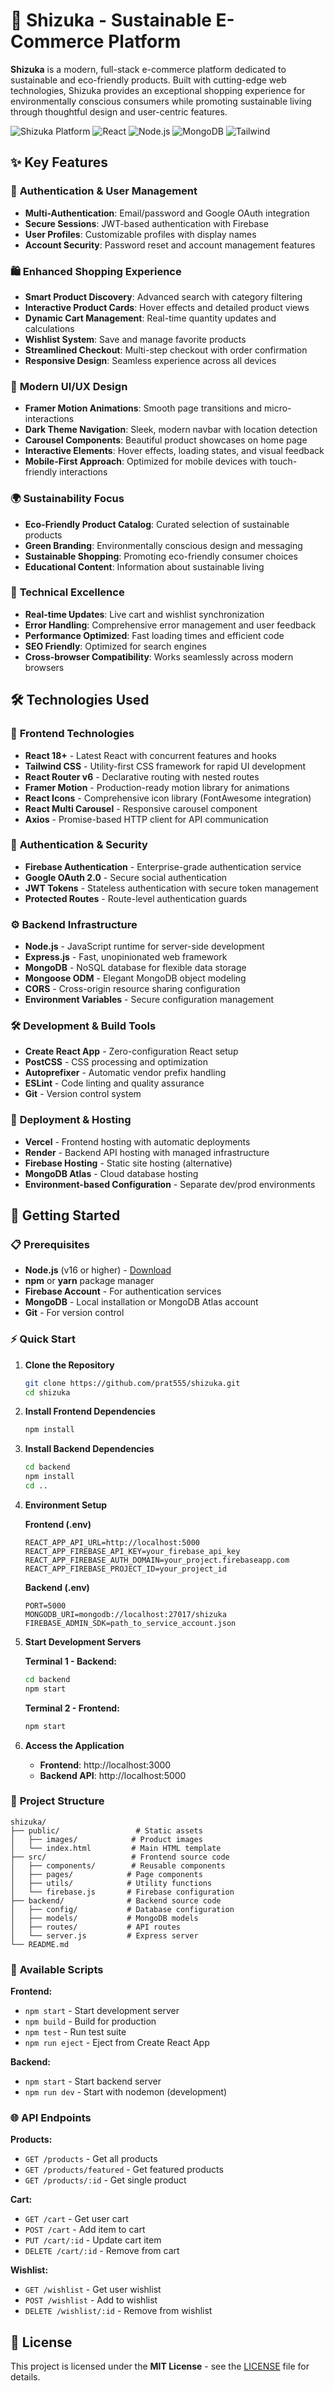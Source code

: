 # 🌱 Shizuka - Sustainable E-Commerce Platform

**Shizuka** is a modern, full-stack e-commerce platform dedicated to sustainable and eco-friendly products. Built with cutting-edge web technologies, Shizuka provides an exceptional shopping experience for environmentally conscious consumers while promoting sustainable living through thoughtful design and user-centric features.

![Shizuka Platform](https://img.shields.io/badge/Platform-E--Commerce-green) ![React](https://img.shields.io/badge/React-18+-blue) ![Node.js](https://img.shields.io/badge/Node.js-Express-lightgreen) ![MongoDB](https://img.shields.io/badge/Database-MongoDB-darkgreen) ![Tailwind](https://img.shields.io/badge/Styling-Tailwind%20CSS-cyan)

## ✨ Key Features

### 🔐 **Authentication & User Management**
- **Multi-Authentication**: Email/password and Google OAuth integration
- **Secure Sessions**: JWT-based authentication with Firebase
- **User Profiles**: Customizable profiles with display names
- **Account Security**: Password reset and account management features

### 🛍️ **Enhanced Shopping Experience**
- **Smart Product Discovery**: Advanced search with category filtering
- **Interactive Product Cards**: Hover effects and detailed product views
- **Dynamic Cart Management**: Real-time quantity updates and calculations
- **Wishlist System**: Save and manage favorite products
- **Streamlined Checkout**: Multi-step checkout with order confirmation
- **Responsive Design**: Seamless experience across all devices

### 🎨 **Modern UI/UX Design**
- **Framer Motion Animations**: Smooth page transitions and micro-interactions
- **Dark Theme Navigation**: Sleek, modern navbar with location detection
- **Carousel Components**: Beautiful product showcases on home page
- **Interactive Elements**: Hover effects, loading states, and visual feedback
- **Mobile-First Approach**: Optimized for mobile devices with touch-friendly interactions

### 🌍 **Sustainability Focus**
- **Eco-Friendly Product Catalog**: Curated selection of sustainable products
- **Green Branding**: Environmentally conscious design and messaging
- **Sustainable Shopping**: Promoting eco-friendly consumer choices
- **Educational Content**: Information about sustainable living

### 🔧 **Technical Excellence**
- **Real-time Updates**: Live cart and wishlist synchronization
- **Error Handling**: Comprehensive error management and user feedback
- **Performance Optimized**: Fast loading times and efficient code
- **SEO Friendly**: Optimized for search engines
- **Cross-browser Compatibility**: Works seamlessly across modern browsers

## 🛠️ Technologies Used

### 🎨 **Frontend Technologies**
- **React 18+** - Latest React with concurrent features and hooks
- **Tailwind CSS** - Utility-first CSS framework for rapid UI development
- **React Router v6** - Declarative routing with nested routes
- **Framer Motion** - Production-ready motion library for animations
- **React Icons** - Comprehensive icon library (FontAwesome integration)
- **React Multi Carousel** - Responsive carousel component
- **Axios** - Promise-based HTTP client for API communication

### 🔐 **Authentication & Security**
- **Firebase Authentication** - Enterprise-grade authentication service
- **Google OAuth 2.0** - Secure social authentication
- **JWT Tokens** - Stateless authentication with secure token management
- **Protected Routes** - Route-level authentication guards

### ⚙️ **Backend Infrastructure**
- **Node.js** - JavaScript runtime for server-side development
- **Express.js** - Fast, unopinionated web framework
- **MongoDB** - NoSQL database for flexible data storage
- **Mongoose ODM** - Elegant MongoDB object modeling
- **CORS** - Cross-origin resource sharing configuration
- **Environment Variables** - Secure configuration management

### 🛠️ **Development & Build Tools**
- **Create React App** - Zero-configuration React setup
- **PostCSS** - CSS processing and optimization
- **Autoprefixer** - Automatic vendor prefix handling
- **ESLint** - Code linting and quality assurance
- **Git** - Version control system

### 🚀 **Deployment & Hosting**
- **Vercel** - Frontend hosting with automatic deployments
- **Render** - Backend API hosting with managed infrastructure
- **Firebase Hosting** - Static site hosting (alternative)
- **MongoDB Atlas** - Cloud database hosting
- **Environment-based Configuration** - Separate dev/prod environments

## 🚀 Getting Started

### 📋 **Prerequisites**
- **Node.js** (v16 or higher) - [Download](https://nodejs.org/)
- **npm** or **yarn** package manager
- **Firebase Account** - For authentication services
- **MongoDB** - Local installation or MongoDB Atlas account
- **Git** - For version control

### ⚡ **Quick Start**

1. **Clone the Repository**
   ```bash
   git clone https://github.com/prat555/shizuka.git
   cd shizuka
   ```

2. **Install Frontend Dependencies**
   ```bash
   npm install
   ```

3. **Install Backend Dependencies**
   ```bash
   cd backend
   npm install
   cd ..
   ```

4. **Environment Setup**
   
   **Frontend (.env)**
   ```env
   REACT_APP_API_URL=http://localhost:5000
   REACT_APP_FIREBASE_API_KEY=your_firebase_api_key
   REACT_APP_FIREBASE_AUTH_DOMAIN=your_project.firebaseapp.com
   REACT_APP_FIREBASE_PROJECT_ID=your_project_id
   ```
   
   **Backend (.env)**
   ```env
   PORT=5000
   MONGODB_URI=mongodb://localhost:27017/shizuka
   FIREBASE_ADMIN_SDK=path_to_service_account.json
   ```

5. **Start Development Servers**
   
   **Terminal 1 - Backend:**
   ```bash
   cd backend
   npm start
   ```
   
   **Terminal 2 - Frontend:**
   ```bash
   npm start
   ```

6. **Access the Application**
   - **Frontend**: http://localhost:3000
   - **Backend API**: http://localhost:5000

### 📁 **Project Structure**
```
shizuka/
├── public/                 # Static assets
│   ├── images/            # Product images
│   └── index.html         # Main HTML template
├── src/                   # Frontend source code
│   ├── components/        # Reusable components
│   ├── pages/            # Page components
│   ├── utils/            # Utility functions
│   └── firebase.js       # Firebase configuration
├── backend/              # Backend source code
│   ├── config/           # Database configuration
│   ├── models/           # MongoDB models
│   ├── routes/           # API routes
│   └── server.js         # Express server
└── README.md
```

### 🔧 **Available Scripts**

**Frontend:**
- `npm start` - Start development server
- `npm build` - Build for production
- `npm test` - Run test suite
- `npm run eject` - Eject from Create React App

**Backend:**
- `npm start` - Start backend server
- `npm run dev` - Start with nodemon (development)

### 🌐 **API Endpoints**

**Products:**
- `GET /products` - Get all products
- `GET /products/featured` - Get featured products
- `GET /products/:id` - Get single product

**Cart:**
- `GET /cart` - Get user cart
- `POST /cart` - Add item to cart
- `PUT /cart/:id` - Update cart item
- `DELETE /cart/:id` - Remove from cart

**Wishlist:**
- `GET /wishlist` - Get user wishlist
- `POST /wishlist` - Add to wishlist
- `DELETE /wishlist/:id` - Remove from wishlist

## 📄 **License**

This project is licensed under the **MIT License** - see the [LICENSE](LICENSE) file for details.
